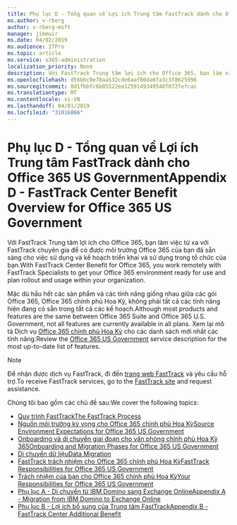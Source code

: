 ```yaml
---
title: Phụ lục D - Tổng quan về Lợi ích Trung tâm FastTrack dành cho Office 365 US Government
ms.author: v-rberg
author: v-rberg-msft
manager: jimmuir
ms.date: 04/02/2019
ms.audience: ITPro
ms.topic: article
ms.service: o365-administration
localization_priority: None
description: Với FastTrack Trung tâm lợi ích cho Office 365, bạn làm việc từ xa với FastTrack chuyên gia để có được môi trường Office 365 của bạn đã sẵn sàng cho việc sử dụng và kế hoạch triển khai và sử dụng trong tổ chức của bạn.
ms.openlocfilehash: d56bbc0e78aa532cde6aaf80da6fa3c3f8625996
ms.sourcegitcommit: 8d1fbbfc6b05522ea1259149349548f072fefcac
ms.translationtype: MT
ms.contentlocale: vi-VN
ms.lasthandoff: 04/01/2019
ms.locfileid: "31016866"
---
```

# <a name="appendix-d---fasttrack-center-benefit-overview-for-office-365-us-government"></a><span data-ttu-id="fe3d7-103">Phụ lục D - Tổng quan về Lợi ích Trung tâm FastTrack dành cho Office 365 US Government</span><span class="sxs-lookup"><span data-stu-id="fe3d7-103">Appendix D - FastTrack Center Benefit Overview for Office 365 US Government</span></span>

<span data-ttu-id="fe3d7-104">Với FastTrack Trung tâm lợi ích cho Office 365, bạn làm việc từ xa với FastTrack chuyên gia để có được môi trường Office 365 của bạn đã sẵn sàng cho việc sử dụng và kế hoạch triển khai và sử dụng trong tổ chức của bạn.</span><span class="sxs-lookup"><span data-stu-id="fe3d7-104">With FastTrack Center Benefit for Office 365, you work remotely with FastTrack Specialists to get your Office 365 environment ready for use and plan rollout and usage within your organization.</span></span> 
  
<span data-ttu-id="fe3d7-105">Mặc dù hầu hết các sản phẩm và các tính năng giống nhau giữa các gói Office 365, Office 365 chính phủ Hoa Kỳ, không phải tất cả các tính năng hiện đang có sẵn trong tất cả các kế hoạch.</span><span class="sxs-lookup"><span data-stu-id="fe3d7-105">Although most products and features are the same between Office 365 Suite and Office 365 U.S. Government, not all features are currently available in all plans.</span></span> <span data-ttu-id="fe3d7-106">Xem lại mô tả Dịch vụ [Office 365 chính phủ Hoa Kỳ](https://aka.ms/aboutgovcloud) cho các danh sách mới nhất các tính năng.</span><span class="sxs-lookup"><span data-stu-id="fe3d7-106">Review the [Office 365 US Government](https://aka.ms/aboutgovcloud) service description for the most up-to-date list of features.</span></span>

> [!NOTE]
> <span data-ttu-id="fe3d7-107">Để nhận được dịch vụ FastTrack, đi đến [trang web FastTrack](https://go.microsoft.com/fwlink/?linkid=780698) và yêu cầu hỗ trợ.</span><span class="sxs-lookup"><span data-stu-id="fe3d7-107">To receive FastTrack services, go to the [FastTrack site](https://go.microsoft.com/fwlink/?linkid=780698) and request assistance.</span></span>  

<span data-ttu-id="fe3d7-108">Chúng tôi bao gồm các chủ đề sau:</span><span class="sxs-lookup"><span data-stu-id="fe3d7-108">We cover the following topics:</span></span>
- [<span data-ttu-id="fe3d7-109">Quy trình FastTrack</span><span class="sxs-lookup"><span data-stu-id="fe3d7-109">The FastTrack Process</span></span>](O365-fasttrack-process.md) 
- [<span data-ttu-id="fe3d7-110">Nguồn môi trường kỳ vọng cho Office 365 chính phủ Hoa Kỳ</span><span class="sxs-lookup"><span data-stu-id="fe3d7-110">Source Environment Expectations for Office 365 US Government</span></span>](US-Gov-appendix-source-environment-expectations.md)   
- [<span data-ttu-id="fe3d7-111">Onboarding và di chuyển giai đoạn cho văn phòng chính phủ Hoa Kỳ 365</span><span class="sxs-lookup"><span data-stu-id="fe3d7-111">Onboarding and Migration Phases for Office 365 US Government</span></span>](US-Gov-appendix-onboarding-and-migration.md)
- [<span data-ttu-id="fe3d7-112">Di chuyển dữ liệu</span><span class="sxs-lookup"><span data-stu-id="fe3d7-112">Data Migration</span></span>](O365-data-migration.md)    
- [<span data-ttu-id="fe3d7-113">FastTrack trách nhiệm cho Office 365 chính phủ Hoa Kỳ</span><span class="sxs-lookup"><span data-stu-id="fe3d7-113">FastTrack Responsibilities for Office 365 US Government</span></span>](US-Gov-appendix-fasttrack-responsibilities.md)   
- [<span data-ttu-id="fe3d7-114">Trách nhiệm của bạn cho Office 365 chính phủ Hoa Kỳ</span><span class="sxs-lookup"><span data-stu-id="fe3d7-114">Your Responsibilities for Office 365 US Government</span></span>](US-Gov-appendix-your-responsibilities.md) 
- [<span data-ttu-id="fe3d7-115">Phụ lục A - Di chuyển từ IBM Domino sang Exchange Online</span><span class="sxs-lookup"><span data-stu-id="fe3d7-115">Appendix A - Migration from IBM Domino to Exchange Online</span></span>](O365-from-ibm-domino-to-exchange-online.md)   
- [<span data-ttu-id="fe3d7-116">Phụ lục B - Lợi ích bổ sung của Trung tâm FastTrack</span><span class="sxs-lookup"><span data-stu-id="fe3d7-116">Appendix B - FastTrack Center Additional Benefit</span></span>](O365-fasttrack-additional-benefits.md)


